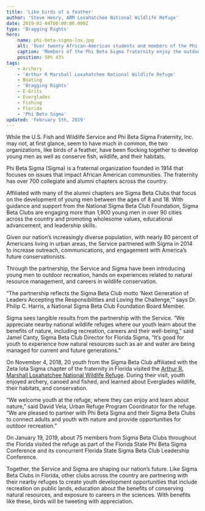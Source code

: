 ```yaml
---
title: 'Like birds of a feather'
author: 'Steve Henry, ARM Loxahatchee National Wildlife Refuge'
date: 2019-02-04T00:00:00.000Z
type: 'Bragging Rights'
hero:
    name: phi-beta-sigma-lox.jpg
    alt: 'Over twenty African-American students and members of the Phi Beta Sigma fraternity posing for a photo.'
    caption: 'Members of the Phi Beta Sigma fraternity enjoy the outdoors at <a href="https://www.fws.gov/refuge/arm_loxahatchee/">Loxahatchee National Wildlife Refuge</a>. Photo by Phi Beta Sigma.'
    position: 50% 43%
tags:
    - Archery
    - 'Arthur R Marshall Loxahatchee National Wildlife Refuge'
    - Boating
    - 'Bragging Rights'
    - E-Grits
    - Everglades
    - Fishing
    - Florida
    - 'Phi Beta Sigma'
updated: 'February 5th, 2019'
---
```


While the U.S. Fish and Wildlife Service and Phi Beta Sigma Fraternity, Inc. may not, at first glance, seem to have much in common, the two organizations, like birds of a feather, have been flocking together to develop young men as well as conserve fish, wildlife, and their habitats.

Phi Beta Sigma (Sigma) is a fraternal organization founded in 1914 that focuses on issues that impact African American communities.  The fraternity has over 700 collegiate and alumni chapters across the country.  

Affiliated with many of the alumni chapters are Sigma Beta Clubs that focus on the development of young men between the ages of 8 and 18.  With guidance and support from the National Sigma Beta Club Foundation, Sigma Beta Clubs are engaging more than 1,900 young men in over 90 cities across the country and promoting wholesome values, educational advancement, and leadership skills.

Given our nation’s increasingly diverse population, with nearly 80 percent of Americans living in urban areas, the Service partnered with Sigma in 2014 to increase outreach, communications, and engagement with America’s future conservationists.

Through the partnership, the Service and Sigma have been introducing young men to outdoor recreation, hands on experiences related to natural resource management, and careers in wildlife conservation.

“The partnership reflects the Sigma Beta Club motto ‘Next Generation of Leaders Accepting the Responsibilities and Loving the Challenge,’” says Dr. Philip C. Harris, a National Sigma Beta Club Foundation Board Member.

Sigma sees tangible results from the partnership with the Service.  “We appreciate nearby national wildlife refuges where our youth learn about the benefits of nature, including recreation, careers and their well-being,” said Jamel Canty, Sigma Beta Club Director for Florida Sigma,  “It’s good for youth to experience how natural resources such as air and water are being managed for current and future generations.”

On November 4, 2018, 20 youth from the Sigma Beta Club affiliated with the Zeta Iota Sigma chapter of the fraternity in Florida visited the [Arthur R. Marshall Loxahatchee National Wildlife Refuge](https://www.fws.gov/refuge/arm_loxahatchee/).  During their visit, youth enjoyed archery, canoed and fished, and learned about Everglades wildlife, their habitats, and conservation.

“We welcome youth at the refuge, where they can enjoy and learn about nature,” said David Vela, Urban Refuge Program Coordinator for the refuge.  “We are pleased to partner with Phi Beta Sigma and their Sigma Beta Clubs to connect adults and youth with nature and provide opportunities for outdoor recreation.”

On January 19, 2019, about 75 members from Sigma Beta Clubs throughout the Florida visited the refuge as part of the Florida State Phi Beta Sigma Conference and its concurrent Florida State Sigma Beta Club Leadership Conference.

Together, the Service and Sigma are shaping our nation’s future.  Like Sigma Beta Clubs in Florida, other clubs across the country are partnering with their nearby refuges to create youth development opportunities that include recreation on public lands, education about the benefits of conserving natural resources, and exposure to careers in the sciences.  With benefits like these, birds will be tweeting with appreciation.
